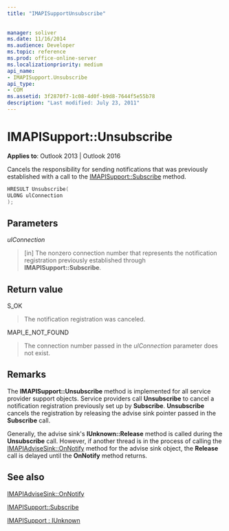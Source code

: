 ```yaml
---
title: "IMAPISupportUnsubscribe"
 
 
manager: soliver
ms.date: 11/16/2014
ms.audience: Developer
ms.topic: reference
ms.prod: office-online-server
ms.localizationpriority: medium
api_name:
- IMAPISupport.Unsubscribe
api_type:
- COM
ms.assetid: 3f2870f7-1c08-4d0f-b9d8-7644f5e55b78
description: "Last modified: July 23, 2011"
---
```


# IMAPISupport::Unsubscribe

  
  
**Applies to**: Outlook 2013 | Outlook 2016 
  
Cancels the responsibility for sending notifications that was previously established with a call to the [IMAPISupport::Subscribe](imapisupport-subscribe.md) method. 
  
```cpp
HRESULT Unsubscribe(
ULONG ulConnection
);
```

## Parameters

 _ulConnection_
  
> [in] The nonzero connection number that represents the notification registration previously established through **IMAPISupport::Subscribe**.
    
## Return value

S_OK 
  
> The notification registration was canceled.
    
MAPI_E_NOT_FOUND 
  
> The connection number passed in the _ulConnection_ parameter does not exist. 
    
## Remarks

The **IMAPISupport::Unsubscribe** method is implemented for all service provider support objects. Service providers call **Unsubscribe** to cancel a notification registration previously set up by **Subscribe**. **Unsubscribe** cancels the registration by releasing the advise sink pointer passed in the **Subscribe** call. 
  
Generally, the advise sink's **IUnknown::Release** method is called during the **Unsubscribe** call. However, if another thread is in the process of calling the [IMAPIAdviseSink::OnNotify](imapiadvisesink-onnotify.md) method for the advise sink object, the **Release** call is delayed until the **OnNotify** method returns. 
  
## See also



[IMAPIAdviseSink::OnNotify](imapiadvisesink-onnotify.md)
  
[IMAPISupport::Subscribe](imapisupport-subscribe.md)
  
[IMAPISupport : IUnknown](imapisupportiunknown.md)

